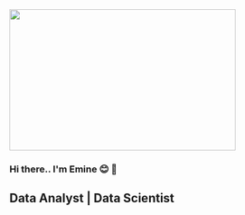 <img src="https://media.giphy.com/media/xT9C25UNTwfZuk85WP/giphy.gif" width="400" height="250">

### Hi there.. I'm Emine :blush: 👋

## Data Analyst | Data Scientist



<!--
**emy34/emy34** is a ✨ _special_ ✨ repository because its `README.md` (this file) appears on your GitHub profile.

Here are some ideas to get you started:

- 🔭 I’m currently working on ...
- 🌱 I’m currently learning ...
- 👯 I’m looking to collaborate on ...
- 🤔 I’m looking for help with ...
- 💬 Ask me about ...
- 📫 How to reach me: ...
- 😄 Pronouns: ...
- ⚡ Fun fact: ...
-->

